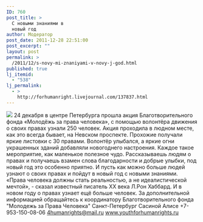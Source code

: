 ```yaml
---
ID: 760
post_title: >
  С новыми знаниями в
  новый год
author: Модератор
post_date: 2011-12-28 22:51:00
post_excerpt: ""
layout: post
permalink: >
  /2011/12/s-novy-mi-znaniyami-v-novy-j-god.html
published: true
lj_itemid:
  - "538"
lj_permalink:
  - >
    http://forhumanright.livejournal.com/137837.html
---
```

<img src="http://cs5338.vk.com/u132145096/132409092/x_5b26039f.jpg" /> 24 декабря в центре Петербурга прошла акция Благотворительного фонда «Молодёжь за права человека», с помощью волонтёра движения о своих правах узнали 250 человек.
Акция проходила в людном месте, как это всегда бывает, на Невском проспекте. Прохожие получали яркие листовки с 30 правами. Волонтёр улыбался, а яркие огни украшенных зданий добавляли новогоднего настроения. Каждое такое мероприятие, как маленькое полезное чудо. Рассказываешь людям о правах и получаешь взамен слова благодарности и добрые улыбки, под новый год это особенно приятно. И пусть как можно больше людей узнают о своих правах и пойдут в новый год с новыми знаниями.
«Права человека должны стать реальностью, а не идеалистической мечтой», - сказал известный писатель ХХ века Л.Рон Хаббард. И в новом году о правах узнает ещё больше человек.
За дополнительной информацией обращайтесь к координатору
Благотворительного фонда
"Молодежь за Права Человека" Санкт-Петербург 
Сасиной Алисе 
+7-953-150-08-06 
4humanrights@mail.ru
www.youthforhumanrights.ru